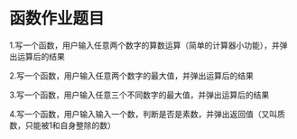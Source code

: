 # 函数作业题目

1.写一个函数，用户输入任意两个数字的算数运算（简单的计算器小功能），并弹出运算后的结果

2.写一个函数，用户输入任意两个数字的最大值，并弹出运算后的结果

3.写一个函数，用户输入任意三个不同数字的最大值，并弹出运算后的结果

4.写一个函数，用户输入输入一个数，判断是否是素数，并弹出返回值（又叫质数，只能被1和自身整除的数）
